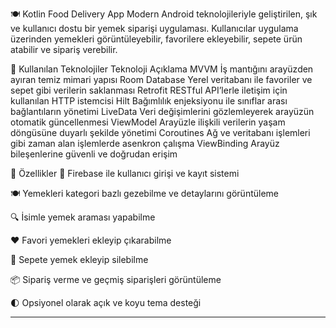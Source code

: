 🍽️ Kotlin Food Delivery App
Modern Android teknolojileriyle geliştirilen, şık ve kullanıcı dostu bir yemek siparişi uygulaması. Kullanıcılar uygulama üzerinden yemekleri görüntüleyebilir, favorilere ekleyebilir, sepete ürün atabilir ve sipariş verebilir.

🚀 Kullanılan Teknolojiler
Teknoloji	Açıklama
MVVM	İş mantığını arayüzden ayıran temiz mimari yapısı
Room Database	Yerel veritabanı ile favoriler ve sepet gibi verilerin saklanması
Retrofit	RESTful API’lerle iletişim için kullanılan HTTP istemcisi
Hilt	Bağımlılık enjeksiyonu ile sınıflar arası bağlantıların yönetimi
LiveData	Veri değişimlerini gözlemleyerek arayüzün otomatik güncellenmesi
ViewModel	Arayüzle ilişkili verilerin yaşam döngüsüne duyarlı şekilde yönetimi
Coroutines	Ağ ve veritabanı işlemleri gibi zaman alan işlemlerde asenkron çalışma
ViewBinding	Arayüz bileşenlerine güvenli ve doğrudan erişim

📱 Özellikler
🔐 Firebase ile kullanıcı girişi ve kayıt sistemi

🍽️ Yemekleri kategori bazlı gezebilme ve detaylarını görüntüleme

🔍 İsimle yemek araması yapabilme

❤️ Favori yemekleri ekleyip çıkarabilme

🛒 Sepete yemek ekleyip silebilme

📦 Sipariş verme ve geçmiş siparişleri görüntüleme

🌓 Opsiyonel olarak açık ve koyu tema desteği



---
